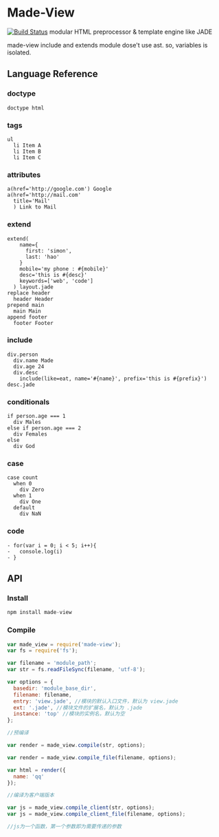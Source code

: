 # Made-View
[![Build Status](https://travis-ci.org/simonhao/made-view.svg?branch=master)](https://travis-ci.org/simonhao/made-view)
modular HTML preprocessor & template engine like JADE

made-view include and extends module dose't use ast. so, variables is isolated.

## Language Reference
### doctype
```
doctype html
```
### tags
``` jade
ul
  li Item A
  li Item B
  li Item C
```
### attributes
``` jade
a(href='http://google.com') Google
a(href='http://mail.com'
  title='Mail'
  ) Link to Mail
```
### extend
``` jade
extend(
    name={
      first: 'simon',
      last: 'hao'
    }
    mobile='my phone : #{mobile}'
    desc='this is #{desc}'
    keywords=['web', 'code']
  ) layout.jade
replace header
  header Header
prepend main
  main Main
append footer
  footer Footer
```
### include
``` jade
div.person
  div.name Made
  div.age 24
  div.desc
    include(like=eat, name='#{name}', prefix='this is #{prefix}') desc.jade
```
### conditionals
``` jade
if person.age === 1
  div Males
else if person.age === 2
  div Females
else
  div God
```

### case
``` jade
case count
  when 0
    div Zero
  when 1
    div One
  default
    div NaN
```
### code
``` jade
- for(var i = 0; i < 5; i++){
-   console.log(i)
- }
```

## API
### Install
```js
npm install made-view
```

### Compile
```js
var made_view = require('made-view');
var fs = require('fs');

var filename = 'module_path';
var str = fs.readFileSync(filename, 'utf-8');

var options = {
  basedir: 'module_base_dir',
  filename: filename,
  entry: 'view.jade', //模块的默认入口文件，默认为 view.jade
  ext: '.jade', //模块文件的扩展名，默认为 .jade
  instance: 'top' //模块的实例名，默认为空
};

//预编译

var render = made_view.compile(str, options);

var render = made_view.compile_file(filename, options);

var html = render({
  name: 'qq'
});

//编译为客户端版本

var js = made_view.compile_client(str, options);
var js = made_view.compile_client_file(filename, options);

//js为一个函数，第一个参数即为需要传递的参数

```









